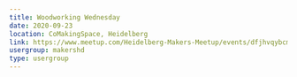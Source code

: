```yaml
---
title: Woodworking Wednesday
date: 2020-09-23
location: CoMakingSpace, Heidelberg
link: https://www.meetup.com/Heidelberg-Makers-Meetup/events/dfjhvqybcmbfc/
usergroup: makershd
type: usergroup
---
```

